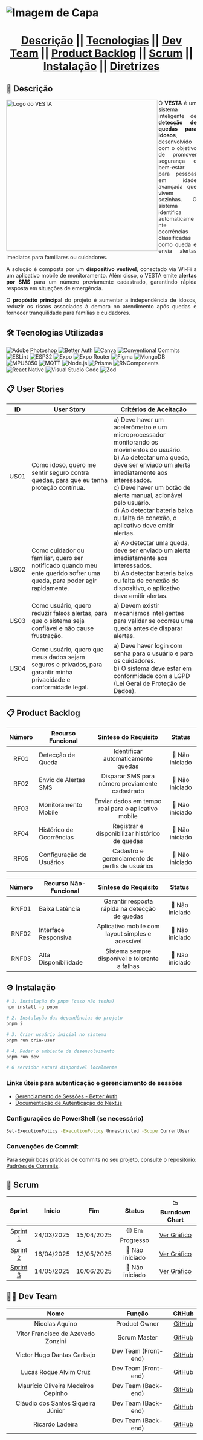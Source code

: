 # ![Imagem de Capa](assets/steelhard-logo-prototype.jpg)

<div align="center">
<h1>
<a href="#descrição">Descrição</a> || 
<a href="#tecnologias">Tecnologias</a> || 
<a href="#dev-team">Dev Team</a> || 
<a href="#product-backlog">Product Backlog</a> || 
<a href="#scrum">Scrum</a> || 
<a href="#instalação">Instalação</a> || 
<a href="public/docs/ABP_VESTA.pdf">Diretrizes</a>
</h1>
</div>

## 📝 Descrição
<img src="assets/vesta-logo.jpg" min-width="400px" max-width="400px" width="400px" align="left" alt="Logo do VESTA">

<div style="text-align: justify;">
  <p style="text-align: justify;">
    O <strong>VESTA</strong> é um sistema inteligente de <strong>detecção de quedas para idosos</strong>, desenvolvido com o objetivo de promover segurança e bem-estar para pessoas em idade avançada que vivem sozinhas. O sistema identifica automaticamente ocorrências classificadas como queda e envia alertas imediatos para familiares ou cuidadores.
  </p>
  <p style="text-align: justify;">
    A solução é composta por um <strong>dispositivo vestível</strong>, conectado via Wi-Fi a um aplicativo mobile de monitoramento. Além disso, o VESTA emite <strong>alertas por SMS</strong> para um número previamente cadastrado, garantindo rápida resposta em situações de emergência.
  </p>
  <p style="text-align: justify;">
    O <strong>propósito principal</strong> do projeto é aumentar a independência de idosos, reduzir os riscos associados à demora no atendimento após quedas e fornecer tranquilidade para famílias e cuidadores.
  </p>
</div>

## 🛠️ Tecnologias Utilizadas

![Adobe Photoshop](https://img.shields.io/badge/Adobe%20Photoshop-31A8FF?style=for-the-badge&logo=adobe-photoshop&logoColor=white)
![Better Auth](https://img.shields.io/badge/Better%20Auth-4CAF50?style=for-the-badge&logo=auth0&logoColor=white)
![Canva](https://img.shields.io/badge/Canva-00C4CC?style=for-the-badge&logo=canva&logoColor=white)
![Conventional Commits](https://img.shields.io/badge/Conventional%20Commits-FE5196?style=for-the-badge&logo=git&logoColor=white)
![ESLint](https://img.shields.io/badge/ESLint-4B32C3?style=for-the-badge&logo=eslint&logoColor=white)
![ESP32](https://img.shields.io/badge/ESP32-000000?style=for-the-badge&logo=espressif&logoColor=white)
![Expo](https://img.shields.io/badge/Expo-000020?style=for-the-badge&logo=expo&logoColor=white)
![Expo Router](https://img.shields.io/badge/Expo%20Router-4630EB?style=for-the-badge&logo=react&logoColor=white)
![Figma](https://img.shields.io/badge/Figma-F24E1E?style=for-the-badge&logo=figma&logoColor=white)
![MongoDB](https://img.shields.io/badge/MongoDB-47A248?style=for-the-badge&logo=mongodb&logoColor=white)
![MPU6050](https://img.shields.io/badge/MPU6050-FF6F00?style=for-the-badge&logo=sensor&logoColor=white)
![MQTT](https://img.shields.io/badge/MQTT-660066?style=for-the-badge&logo=eclipse-mosquitto&logoColor=white)
![Node.js](https://img.shields.io/badge/Node.js-6DA55F?style=for-the-badge&logo=node.js&logoColor=white)
![Prisma](https://img.shields.io/badge/Prisma-3982CE?style=for-the-badge&logo=prisma&logoColor=white)
![RNComponents](https://img.shields.io/badge/RNComponents-61DAFB?style=for-the-badge&logo=react&logoColor=white)
![React Native](https://img.shields.io/badge/React%20Native-20232A?style=for-the-badge&logo=react&logoColor=61DAFB)
![Visual Studio Code](https://img.shields.io/badge/Visual%20Studio%20Code-0078d7?style=for-the-badge&logo=visual-studio-code&logoColor=white)
![Zod](https://img.shields.io/badge/Zod-3068B7?style=for-the-badge&logo=typescript&logoColor=white)

## 📋 User Stories

| ID    | User Story | Critérios de Aceitação |
|-------|------------|----------------------|
| US01  | Como idoso, quero me sentir seguro contra quedas, para que eu tenha proteção contínua. | a) Deve haver um acelerômetro e um microprocessador monitorando os movimentos do usuário.<br>b) Ao detectar uma queda, deve ser enviado um alerta imediatamente aos interessados.<br>c) Deve haver um botão de alerta manual, acionável pelo usuário.<br>d) Ao detectar bateria baixa ou falta de conexão, o aplicativo deve emitir alertas. |
| US02  | Como cuidador ou familiar, quero ser notificado quando meu ente querido sofrer uma queda, para poder agir rapidamente. | a) Ao detectar uma queda, deve ser enviado um alerta imediatamente aos interessados.<br>b) Ao detectar bateria baixa ou falta de conexão do dispositivo, o aplicativo deve emitir alertas. |
| US03  | Como usuário, quero reduzir falsos alertas, para que o sistema seja confiável e não cause frustração. | a) Devem existir mecanismos inteligentes para validar se ocorreu uma queda antes de disparar alertas. |
| US04  | Como usuário, quero que meus dados sejam seguros e privados, para garantir minha privacidade e conformidade legal. | a) Deve haver login com senha para o usuário e para os cuidadores.<br>b) O sistema deve estar em conformidade com a LGPD (Lei Geral de Proteção de Dados). |

## 📋 Product Backlog
| Número | Recurso Funcional           | Síntese do Requisito                                         | Status          |
|:------:|-----------------------------|:------------------------------------------------------------:|:---------------:|
|  RF01  | Detecção de Queda           | Identificar automaticamente quedas                           | 🔴 Não iniciado |
|  RF02  | Envio de Alertas SMS        | Disparar SMS para número previamente cadastrado              | 🔴 Não iniciado |
|  RF03  | Monitoramento Mobile        | Enviar dados em tempo real para o aplicativo mobile          | 🔴 Não iniciado |
|  RF04  | Histórico de Ocorrências    | Registrar e disponibilizar histórico de quedas               | 🔴 Não iniciado |
|  RF05  | Configuração de Usuários    | Cadastro e gerenciamento de perfis de usuários               | 🔴 Não iniciado |

| Número  | Recurso Não-Funcional       | Síntese do Requisito                                         | Status          |
|:-------:|-----------------------------|:------------------------------------------------------------:|:---------------:|
|  RNF01  | Baixa Latência              | Garantir resposta rápida na detecção de quedas               | 🔴 Não iniciado |
|  RNF02  | Interface Responsiva        | Aplicativo mobile com layout simples e acessível             | 🔴 Não iniciado |
|  RNF03  | Alta Disponibilidade        | Sistema sempre disponível e tolerante a falhas               | 🔴 Não iniciado |

## ⚙️ Instalação

```bash
# 1. Instalação do pnpm (caso não tenha)
npm install -g pnpm

# 2. Instalação das dependências do projeto
pnpm i

# 3. Criar usuário inicial no sistema
pnpm run cria-user

# 4. Rodar o ambiente de desenvolvimento
pnpm run dev

# O servidor estará disponível localmente
```

### Links úteis para autenticação e gerenciamento de sessões

- [Gerenciamento de Sessões - Better Auth](https://www.better-auth.com/docs/concepts/session-management#get-session)
- [Documentação de Autenticação do Next.js](https://nextjs.org/docs/pages/building-your-application/authentication)

### Configurações de PowerShell (se necessário)

```bash
Set-ExecutionPolicy -ExecutionPolicy Unrestricted -Scope CurrentUser
```

### Convenções de Commit

Para seguir boas práticas de commits no seu projeto, consulte o repositório:  
[Padrões de Commits](https://github.com/iuricode/padroes-de-commits).

## 🔄 Scrum
| Sprint                                    | Início     | Fim        | Status           | 📉 Burndown Chart                                        |
|:-----------------------------------------:|:----------:|:----------:|:----------------:|:---------------------------------------------------------:|
| [Sprint 1](public/docs/sprintbacklog1.md) | 24/03/2025 | 15/04/2025 | 🟡 Em Progresso | [Ver Gráfico](public/docs/Burndown/Burndown_Sprint_1.png) |
| [Sprint 2](public/docs/sprintbacklog2.md) | 16/04/2025 | 13/05/2025 | 🔴 Não iniciado | [Ver Gráfico](public/docs/Burndown/Burndown_Sprint_2.png) |
| [Sprint 3](public/docs/sprintbacklog3.md) | 14/05/2025 | 10/06/2025 | 🔴 Não iniciado | [Ver Gráfico](public/docs/Burndown/Burndown_Sprint_3.png) |

## 👨‍💻 Dev Team
| Nome                               | Função              | GitHub                                          |
|:----------------------------------:|:-------------------:|:-----------------------------------------------:|
| Nícolas Aquino                     | Product Owner       | [GitHub](https://github.com/Nickaqui)           |
| Vitor Francisco de Azevedo Zonzini | Scrum Master        | [GitHub](https://github.com/frevisto)           |
| Victor Hugo Dantas Carbajo         | Dev Team (Front-end)| [GitHub](https://github.com/Victor-Carbajo-DSM) |
| Lucas Roque Alvim Cruz             | Dev Team (Front-end)| [GitHub](https://github.com/lucasroqe)          |
| Maurício Oliveira Medeiros Cepinho | Dev Team (Back-end) | [GitHub](https://github.com/maucepinho)         |
| Cláudio dos Santos Siqueira Júnior | Dev Team (Back-end) | [GitHub](https://github.com/claudsaints)        |
| Ricardo Ladeira                    | Dev Team (Back-end) | [GitHub](https://github.com/rladeiraFatec)      |
